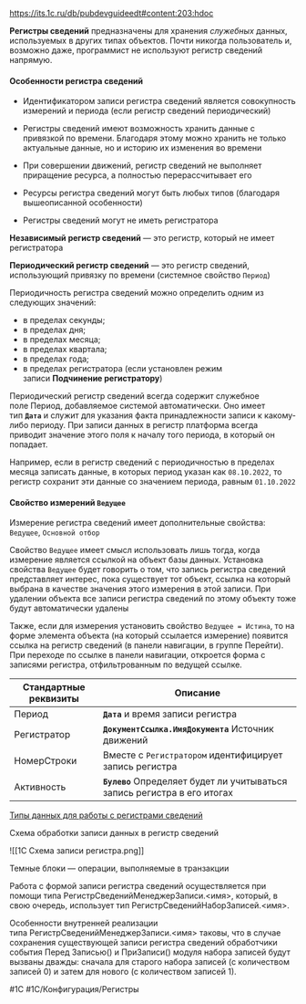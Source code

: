 https://its.1c.ru/db/pubdevguideedt#content:203:hdoc

**Регистры сведений** предназначены для хранения *служебных* данных, используемых в других типах объектов. Почти никогда пользователь и, возможно даже, программист не используют регистр сведений напрямую.

#### Особенности регистра сведений

- Идентификатором записи регистра сведений является совокупность измерений и периода (если регистр сведений периодический)

- Регистры сведений имеют возможность хранить данные с привязкой по времени. Благодаря этому можно хранить не только актуальные данные, но и историю их изменения во времени

- При совершении движений, регистр сведений не выполняет приращение ресурса, а полностью перерассчитывает его

- Ресурсы регистра сведений могут быть любых типов (благодаря вышеописанной особенности)

- Регистры сведений могут не иметь регистратора

**Независимый регистр сведений** — это регистр, который не имеет регистратора

**Периодический регистр сведений** — это регистр сведений, использующий привязку по времени (системное свойство `Период`)

Периодичность регистра сведений можно определить одним из следующих значений:

- в пределах секунды;
- в пределах дня;
- в пределах месяца;
- в пределах квартала;
- в пределах года;
- в пределах регистратора (если установлен режим записи **Подчинение регистратору**)

Периодический регистр сведений всегда содержит служебное поле Период, добавляемое системой автоматически. Оно имеет тип **`Дата`** и служит для указания факта принадлежности записи к какому-либо периоду. При записи данных в регистр платформа всегда приводит значение этого поля к началу того периода, в который он попадает.

Например, если в регистр сведений с периодичностью в пределах месяца записать данные, в которых период указан как `08.10.2022`, то регистр сохранит эти данные со значением периода, равным `01.10.2022`

#### Свойство измерений `Ведущее`

Измерение регистра сведений имеет дополнительные свойства: `Ведущее`, `Основной отбор`

Свойство `Ведущее` имеет смысл использовать лишь тогда, когда измерение является ссылкой на объект базы данных. Установка свойства `Ведущее` будет говорить о том, что запись регистра сведений представляет интерес, пока существует тот объект, ссылка на который выбрана в качестве значения этого измерения в этой записи.
При удалении объекта все записи регистра сведений по этому объекту тоже будут автоматически удалены

Также, если для измерения установить свойство `Ведущее = Истина`, то на форме элемента объекта (на который ссылается измерение) появится ссылка на регистр сведений (в панели навигации, в группе Перейти). При переходе по ссылке в панели навигации, откроется форма с записями регистра, отфильтрованным по ведущей ссылке.

| Стандартные реквизиты | Описание                                                                  |
| --------------------- | ------------------------------------------------------------------------- |
| Период                | **`Дата`** и время записи регистра                                        |
| Регистратор           | **`ДокументСсылка.ИмяДокумента`** Источник движений                       |
| НомерСтроки           | Вместе с `Регистратором` идентифицирует запись регистра                   |
| Активность            | **`Булево`** Определяет будет ли учитываться запись регистра в его итогах |





[Типы данных для работы с регистрами сведений](https://its.1c.ru/db/pubdevguideedt#content:682:hdoc)

Схема обработки записи данных в регистр сведений

![[1С Схема записи регистра.png]]

Темные блоки — операции, выполняемые в транзакции

Работа с формой записи регистра сведений осуществляется при помощи типа РегистрСведенийМенеджерЗаписи.<имя>, который, в свою очередь, использует тип РегистрСведенийНаборЗаписей.<имя>.

Особенности внутренней реализации типа РегистрСведенийМенеджерЗаписи.\<имя\> таковы, что в случае сохранения существующей записи регистра сведений обработчики события Перед Записью() и ПриЗаписи() модуля набора записей будут вызваны дважды: сначала для старого набора записей (с количеством записей 0) и затем для нового (с количеством записей 1).

#1С #1С/Конфигурация/Регистры